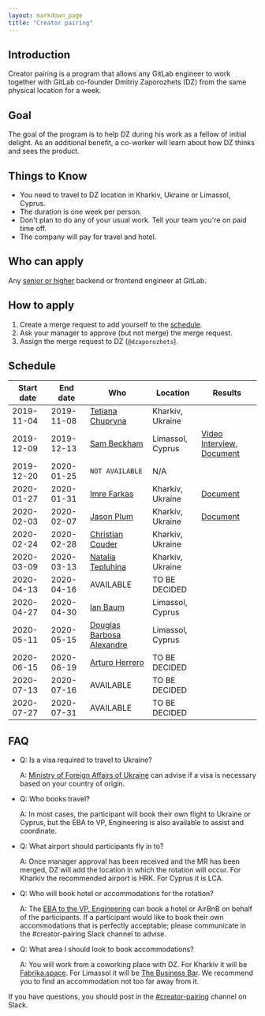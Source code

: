 ```yaml
---
layout: markdown_page
title: "Creator pairing"
---
```


## Introduction

Creator pairing is a program that allows any GitLab engineer to work together with GitLab co-founder Dmitriy Zaporozhets (DZ) from the same physical location for a week.

## Goal

The goal of the program is to help DZ during his work as a fellow of initial delight.
As an additional benefit, a co-worker will learn about how DZ thinks and sees the product.

## Things to Know

* You need to travel to DZ location in Kharkiv, Ukraine or Limassol, Cyprus.
* The duration is one week per person.
* Don't plan to do any of your usual work. Tell your team you're on paid time off.
* The company will pay for travel and hotel.

## Who can apply

Any [senior or higher](/handbook/engineering/career-development/#engineering) backend or frontend engineer at GitLab.

## How to apply

1. Create a merge request to add yourself to the [schedule](#schedule).
1. Ask your manager to approve (but not merge) the merge request.
1. Assign the merge request to DZ (`@dzaporozhets`).

## Schedule

| Start date | End date | Who | Location | Results |
|---|---|---|---|--- |
| 2019-11-04 | 2019-11-08 | [Tetiana Chupryna ](https://gitlab.com/brytannia) | Kharkiv, Ukraine | |
| 2019-12-09 | 2019-12-13 | [Sam Beckham](https://gitlab.com/samdbeckham)  | Limassol, Cyprus | [Video Interview](https://www.youtube.com/watch?v=lVKqsB2gePU&feature=youtu.be), [Document](https://docs.google.com/document/d/1CnlwGIGvlzXmLq4Fy1iLNvFedEC1EQI2y0t_AARDfMU/edit) |
| 2019-12-20 | 2020-01-25 | `NOT AVAILABLE` | N/A |
| 2020-01-27 | 2020-01-31 | [Imre Farkas](https://gitlab.com/ifarkas) | Kharkiv, Ukraine | [Document](https://docs.google.com/document/d/1LGtf6W1ESzr8U_DDzgvh7AoFfu3yBVTWVo9gNQcvx10/edit) |
| 2020-02-03 | 2020-02-07 | [Jason Plum](https://gitlab.com/warheadsse) | Kharkiv, Ukraine | [Document](https://docs.google.com/document/d/1yR0oGiPXsQYUNlW4F5SKy8co1oOwCSBzHiMsuBovRF4/edit) |
| 2020-02-24 | 2020-02-28 | [Christian Couder](https://gitlab.com/chriscool) |  Kharkiv, Ukraine |
| 2020-03-09 | 2020-03-13 | [Natalia Tepluhina](https://gitlab.com/ntepluhina) | Kharkiv, Ukraine |
| 2020-04-13 | 2020-04-16 | AVAILABLE | TO BE DECIDED |
| 2020-04-27 | 2020-04-30 | [Ian Baum](https://gitlab.com/ibaum) |  Limassol, Cyprus |
| 2020-05-11 | 2020-05-15 | [Douglas Barbosa Alexandre](https://gitlab.com/dbalexandre) | Limassol, Cyprus |
| 2020-06-15 | 2020-06-19 | [Arturo Herrero](https://gitlab.com/arturoherrero) | TO BE DECIDED |
| 2020-07-13 | 2020-07-16 | AVAILABLE | TO BE DECIDED |
| 2020-07-27 | 2020-07-31 | AVAILABLE | TO BE DECIDED |

## FAQ

- Q: Is a visa required to travel to Ukraine?

  A: [Ministry of Foreign Affairs of Ukraine](https://mfa.gov.ua/en/consular-affairs/entering-ukraine/visa-requirements-for-foreigners) can advise if a visa is necessary based on your country of origin.

- Q: Who books travel?

  A: In most cases, the participant will book their own flight to Ukraine or Cyprus, but the EBA to VP, Engineering is also available to assist and coordinate.

- Q: What airport should participants fly in to?

  A: Once manager approval has been received and the MR has been merged, DZ will add the location in which the rotation will occur. For Kharkiv the recommended airport is HRK. For Cyprus it is LCA.

- Q: Who will book hotel or accommodations for the rotation?

  A: The [EBA to the VP, Engineering](/handbook/eba/#executive-business-administrator-team) can book a hotel or AirBnB on behalf of the participants.  If a participant would like to book their own accommodations that is perfectly acceptable; please communicate in the #creator-pairing Slack channel to advise.

- Q: What area I should look to book accommodations?

  A: You will work from a coworking place with DZ. For Kharkiv it will be [Fabrika.space](https://goo.gl/maps/CZ3TkekKCm4uRt7T9). For Limassol it will be [The Business Bar](https://goo.gl/maps/GxoNc6inGaC6MCuy9). We recommend you to find an accommodation not too far away from it.

If you have questions, you should post in the [#creator-pairing](https://gitlab.slack.com/messages/CPD077F7V) channel on Slack.






